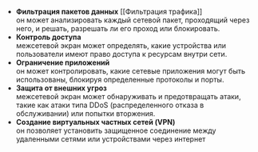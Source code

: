 - **Фильтрация пакетов данных** [[Фильтрация трафика]]<br>он может анализировать каждый сетевой пакет, проходящий через него, и решать, разрешать ли его проход или блокировать.
- **Контроль доступа**<br>межсетевой экран может определять, какие устройства или пользователи имеют право доступа к ресурсам внутри сети.
- **Ограничение приложений**<br>он может контролировать, какие сетевые приложения могут быть использованы, блокируя определенные протоколы и порты.
- **Защита от внешних угроз**<br>межсетевой экран может обнаруживать и предотвращать атаки, такие как атаки типа DDoS (распределенного отказа в обслуживании) или попытки вторжения.
- **Создание виртуальных частных сетей (VPN)**<br>он позволяет установить защищенное соединение между удаленными сетями или устройствами через интернет